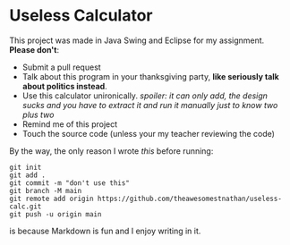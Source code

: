 # Useless Calculator

This project was made in Java Swing and Eclipse for my assignment. **Please don't**:

- Submit a pull request
- Talk about this program in your thanksgiving party, **like seriously talk about politics instead**.
- Use this calculator unironically. *spoiler: it can only add, the design sucks and you have to extract it and run it manually just to know two plus two*
- Remind me of this project
- Touch the source code (unless your my teacher reviewing the code)

By the way, the only reason I wrote *this* before running:

```
git init
git add . 
git commit -m "don't use this"
git branch -M main
git remote add origin https://github.com/theawesomestnathan/useless-calc.git
git push -u origin main
```
is because Markdown is fun and I enjoy writing in it.